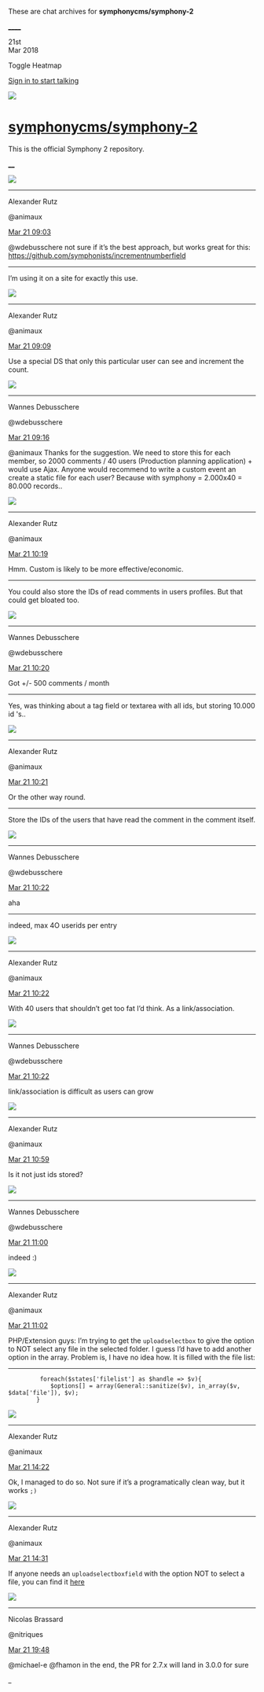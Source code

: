 These are chat archives for **symphonycms/symphony-2**

[__](/symphonycms/symphony-2/archives/2018/03/22)[__](/symphonycms/symphony-2/archives/2018/03/20)

21st  
Mar 2018

Toggle Heatmap

[Sign in to start talking](/login?action=login&button=archive-login)

![](https://avatars-02.gitter.im/group/iv/3/57542c45c43b8c601977197e?s=48)

#  [symphonycms/symphony-2](/symphonycms/symphony-2)

This is the official Symphony 2 repository.

[ __](/orgs/symphonycms/rooms "More symphonycms rooms")

![](https://avatars2.githubusercontent.com/u/446874?v=4&s=30)

____

Alexander Rutz

@animaux

[Mar 21
09:03](https://gitter.im/symphonycms/symphony-2?at=5ab21ff127c509a77488cc31)

@wdebusschere not sure if it’s the best approach, but works great for this:
<https://github.com/symphonists/incrementnumberfield>

____

I’m using it on a site for exactly this use.

![](https://avatars2.githubusercontent.com/u/446874?v=4&s=30)

____

Alexander Rutz

@animaux

[Mar 21
09:09](https://gitter.im/symphonycms/symphony-2?at=5ab22134a60157d62f10447b)

Use a special DS that only this particular user can see and increment the
count.

![](https://avatars1.githubusercontent.com/u/4136426?v=4&s=30)

____

Wannes Debusschere

@wdebusschere

[Mar 21
09:16](https://gitter.im/symphonycms/symphony-2?at=5ab222fda60157d62f104e0e)

@animaux Thanks for the suggestion. We need to store this for each member, so
2000 comments / 40 users (Production planning application) + would use Ajax.
Anyone would recommend to write a custom event an create a static file for
each user? Because with symphony = 2.000x40 = 80.000 records..

![](https://avatars2.githubusercontent.com/u/446874?v=4&s=30)

____

Alexander Rutz

@animaux

[Mar 21
10:19](https://gitter.im/symphonycms/symphony-2?at=5ab231cdbb1018b37a0b9ae6)

Hmm. Custom is likely to be more effective/economic.

____

You could also store the IDs of read comments in users profiles. But that
could get bloated too.

![](https://avatars1.githubusercontent.com/u/4136426?v=4&s=30)

____

Wannes Debusschere

@wdebusschere

[Mar 21
10:20](https://gitter.im/symphonycms/symphony-2?at=5ab231fa458cbde5575c6b00)

Got +/- 500 comments / month

____

Yes, was thinking about a tag field or textarea with all ids, but storing
10.000 id 's..

![](https://avatars2.githubusercontent.com/u/446874?v=4&s=30)

____

Alexander Rutz

@animaux

[Mar 21
10:21](https://gitter.im/symphonycms/symphony-2?at=5ab232275f188ccc15dda7f4)

Or the other way round.

____

Store the IDs of the users that have read the comment in the comment itself.

![](https://avatars1.githubusercontent.com/u/4136426?v=4&s=30)

____

Wannes Debusschere

@wdebusschere

[Mar 21
10:22](https://gitter.im/symphonycms/symphony-2?at=5ab2324fe4ff28713a5926eb)

aha

____

indeed, max 4O userids per entry

![](https://avatars2.githubusercontent.com/u/446874?v=4&s=30)

____

Alexander Rutz

@animaux

[Mar 21
10:22](https://gitter.im/symphonycms/symphony-2?at=5ab23268c3c5f8b90d989810)

With 40 users that shouldn’t get too fat I’d think. As a link/association.

![](https://avatars1.githubusercontent.com/u/4136426?v=4&s=30)

____

Wannes Debusschere

@wdebusschere

[Mar 21
10:22](https://gitter.im/symphonycms/symphony-2?at=5ab2327cf3f6d24c689c59a9)

link/association is difficult as users can grow

![](https://avatars2.githubusercontent.com/u/446874?v=4&s=30)

____

Alexander Rutz

@animaux

[Mar 21
10:59](https://gitter.im/symphonycms/symphony-2?at=5ab23b28e4ff28713a5953a5)

Is it not just ids stored?

![](https://avatars1.githubusercontent.com/u/4136426?v=4&s=30)

____

Wannes Debusschere

@wdebusschere

[Mar 21
11:00](https://gitter.im/symphonycms/symphony-2?at=5ab23b3bc3c5f8b90d98c6dc)

indeed :)

![](https://avatars2.githubusercontent.com/u/446874?v=4&s=30)

____

Alexander Rutz

@animaux

[Mar 21
11:02](https://gitter.im/symphonycms/symphony-2?at=5ab23bd6e4ff28713a5956e5)

PHP/Extension guys: I’m trying to get the `uploadselectbox` to give the option
to NOT select any file in the selected folder. I guess I’d have to add another
option in the array. Problem is, I have no idea how. It is filled with the
file list:

____

    
    
             foreach($states['filelist'] as $handle => $v){
                $options[] = array(General::sanitize($v), in_array($v, $data['file']), $v);
            }

![](https://avatars2.githubusercontent.com/u/446874?v=4&s=30)

____

Alexander Rutz

@animaux

[Mar 21
14:22](https://gitter.im/symphonycms/symphony-2?at=5ab26ac2e4d1c6360425bc2c)

Ok, I managed to do so. Not sure if it’s a programatically clean way, but it
works `;)`

![](https://avatars2.githubusercontent.com/u/446874?v=4&s=30)

____

Alexander Rutz

@animaux

[Mar 21
14:31](https://gitter.im/symphonycms/symphony-2?at=5ab26ca55f188ccc15df023c)

If anyone needs an `uploadselectboxfield` with the option NOT to select a
file, you can find it [here](https://github.com/animaux/uploadselectboxfield)

![](https://avatars1.githubusercontent.com/u/771169?v=4&s=30)

____

Nicolas Brassard

@nitriques

[Mar 21
19:48](https://gitter.im/symphonycms/symphony-2?at=5ab2b6f2e4ff28713a5c1f8d)

@michael-e @fhamon in the end, the PR for 2.7.x will land in 3.0.0 for sure

_

